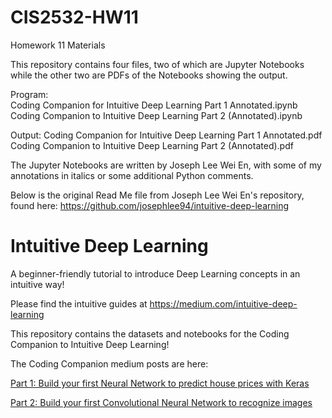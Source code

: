 # CIS2532-HW11
Homework 11 Materials

This repository contains four files, two of which are Jupyter Notebooks while the other two are PDFs of the Notebooks showing the output.

Program:	
Coding Companion for Intuitive Deep Learning Part 1 Annotated.ipynb
Coding Companion to Intuitive Deep Learning Part 2 (Annotated).ipynb

Output:
Coding Companion for Intuitive Deep Learning Part 1 Annotated.pdf
Coding Companion to Intuitive Deep Learning Part 2 (Annotated).pdf

The Jupyter Notebooks are written by Joseph Lee Wei En, with some of my annotations in italics or some additional Python comments.



Below is the original Read Me file from Joseph Lee Wei En's repository, found here: https://github.com/josephlee94/intuitive-deep-learning

# Intuitive Deep Learning

A beginner-friendly tutorial to introduce Deep Learning concepts in an intuitive way!

Please find the intuitive guides at https://medium.com/intuitive-deep-learning

This repository contains the datasets and notebooks for the Coding Companion to Intuitive Deep Learning!

The Coding Companion medium posts are here:

[Part 1: Build your first Neural Network to predict house prices with Keras](https://medium.com/intuitive-deep-learning/build-your-first-neural-network-to-predict-house-prices-with-keras-eb5db60232c)

[Part 2: Build your first Convolutional Neural Network to recognize images](https://medium.com/intuitive-deep-learning/build-your-first-convolutional-neural-network-to-recognize-images-84b9c78fe0ce)
